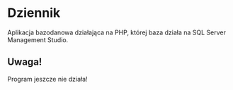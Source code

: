 # Dziennik
Aplikacja bazodanowa działająca na PHP, której baza działa na SQL Server Management Studio.

## Uwaga!
Program jeszcze nie działa!
